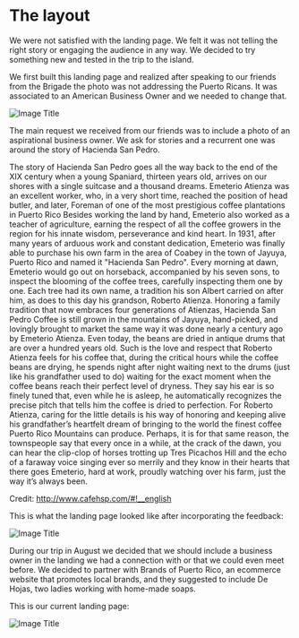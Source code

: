 # The layout

We were not satisfied with the landing page. We felt it was not telling the right story or engaging the audience in any way. We decided to try something new and tested in the trip to the island.

We first built this landing page and realized after speaking to our friends from the Brigade the photo was not addressing the Puerto Ricans. It was associated to an American Business Owner and we needed to change that.

![Image Title](http://cl.ly/X7iK/Screen%20Shot%202014-07-31%20at%2012.37.54%20PM.png)


The main request we received from our friends was to include a photo of an aspirational business owner. We ask for stories and a recurrent one was around the story of Hacienda San Pedro.

The story of Hacienda San Pedro goes all the way back to the end of the XIX century when a young Spaniard, thirteen years old, arrives on our shores with a single suitcase and a thousand dreams. Emeterio Atienza was an excellent worker, who, in a very short time, reached the position of head butler, and later,
Foreman of one of the most prestigious coffee plantations in Puerto Rico
Besides working the land by hand, Emeterio also worked as a teacher of agriculture, earning the respect of all the coffee growers in the region for his innate wisdom, perseverance and kind heart. In 1931, after many years of arduous work and constant dedication, Emeterio was finally able to purchase his own farm in the area of Coabey in the town of Jayuya, Puerto Rico and named it "Hacienda San Pedro". Every morning at dawn, Emeterio would go out on horseback, accompanied by his seven sons, to inspect the blooming of the coffee trees, carefully inspecting them one by one. Each tree had its own name, a tradition his son Albert carried on after him, as does to this day his grandson, Roberto Atienza.
Honoring a family tradition that now embraces four generations of Atienzas, Hacienda San Pedro Coffee is still grown in the mountains of Jayuya, hand-picked, and lovingly brought to market the same way it was done nearly a century ago by Emeterio Atienza. Even today, the beans are dried in antique drums that are over a hundred years old.
Such is the love and respect that Roberto Atienza feels for his coffee that, during the critical hours while the coffee beans are drying, he spends night after night waiting next to the drums (just like his grandfather used to do) waiting for the exact moment when the coffee beans reach their perfect level of dryness. They say his ear is so finely tuned that, even while he is asleep, he automatically recognizes the precise pitch that tells him the coffee is dried to perfection. For Roberto Atienza, caring for the little details is his way of honoring and keeping alive his grandfather’s heartfelt dream of bringing to the world the finest coffee Puerto Rico Mountains can produce. Perhaps, it is for that same reason, the townspeople say that every once in a while, at the crack of the dawn, you can hear the clip-clop of horses trotting up Tres Picachos Hill and the echo of a faraway voice singing ever so merrily and they know in their hearts that there goes Emeterio, hard at work, proudly watching over his farm, just the way it’s always been.

Credit: http://www.cafehsp.com/#!__english

This is what the landing page looked like after incorporating the feedback:

![Image Title](http://cl.ly/X8Hl/shot-20140820-1515-r7ep48-0.jpeg)

During our trip in August we decided that we should include a business owner in the landing we had a connection with or that we could even meet before. We decided to partner with Brands of Puerto Rico, an ecommerce website that promotes local brands, and they suggested to include De Hojas, two ladies working with home-made soaps.

This is our current landing page:

![Image Title](http://cl.ly/XBhe/Screen%20Shot%202014-08-22%20at%208.36.58%20AM.png)



